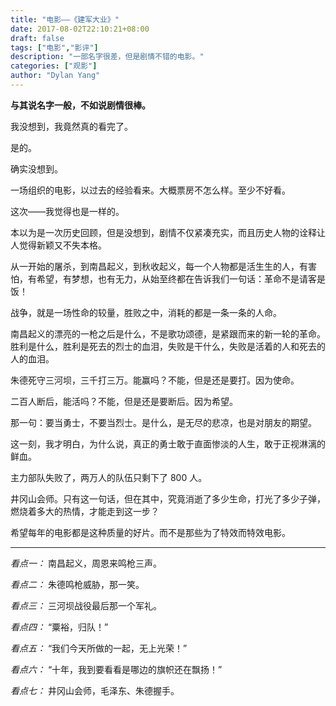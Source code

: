 ```yaml
---
title: "电影——《建军大业》"
date: 2017-08-02T22:10:21+08:00
draft: false
tags: ["电影","影评"]
description: "一部名字很差，但是剧情不错的电影。"
categories: ["观影"]
author: "Dylan Yang"
---
```


**与其说名字一般，不如说剧情很棒。**

我没想到，我竟然真的看完了。

是的。

确实没想到。

<!--more-->

一场组织的电影，以过去的经验看来。大概票房不怎么样。至少不好看。

这次——我觉得也是一样的。

本以为是一次历史回顾，但是没想到，剧情不仅紧凑充实，而且历史人物的诠释让人觉得新颖又不失本格。

从一开始的屠杀，到南昌起义，到秋收起义，每一个人物都是活生生的人，有害怕，有希望，有梦想，也有无力，从始至终都在告诉我们一句话：革命不是请客是饭！

战争，就是一场性命的较量，胜败之中，消耗的都是一条一条的人命。

南昌起义的漂亮的一枪之后是什么，不是歌功颂德，是紧跟而来的新一轮的革命。胜利是什么，胜利是死去的烈士的血泪，失败是干什么，失败是活着的人和死去的人的血泪。

朱德死守三河坝，三千打三万。能赢吗？不能，但是还是要打。因为使命。

二百人断后，能活吗？不能，但是还是要断后。因为希望。

那一句：要当勇士，不要当烈士。是什么，是无尽的悲凉，也是对朋友的期望。

这一刻，我才明白，为什么说，真正的勇士敢于直面惨淡的人生，敢于正视淋漓的鲜血。

主力部队失败了，两万人的队伍只剩下了 800 人。

井冈山会师。只有这一句话，但在其中，究竟消逝了多少生命，打光了多少子弹，燃烧着多大的热情，才能走到这一步？

希望每年的电影都是这种质量的好片。而不是那些为了特效而特效电影。

------------------------

*看点一：* 南昌起义，周恩来鸣枪三声。

*看点二：* 朱德鸣枪威胁，那一笑。

*看点三：* 三河坝战役最后那一个军礼。

*看点四：* “粟裕，归队！”

*看点五：* “我们今天所做的一起，无上光荣！”

*看点六：* “十年，我到要看看是哪边的旗帜还在飘扬！”

*看点七：* 井冈山会师，毛泽东、朱德握手。

